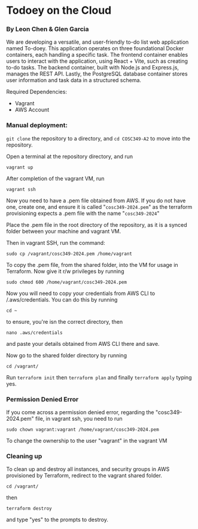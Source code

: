 # Todoey on the Cloud

### By Leon Chen & Glen Garcia


We are developing a versatile, and user-friendly to-do list web application named To-doey. This application operates on three foundational Docker containers, each handling a specific task. The frontend container enables users to interact with the application, using React + Vite, such as creating to-do tasks. The backend container, built with Node.js and Express.js, manages the REST API. Lastly, the PostgreSQL database container stores user information and task data in a structured schema.

Required Dependencies:

- Vagrant
- AWS Account

### Manual deployment:

`git clone` the repository to a directory, and `cd COSC349-A2` to move into the repository.



Open a terminal at the repository directory, and run 
```
vagrant up
```
After completion of the vagrant VM, run
```
vagrant ssh
```

Now you need to have a .pem file obtained from AWS. If you do not have one, create one, and ensure it is called "`cosc349-2024.pem`" as the terraform provisioning expects a .pem file with the name "`cosc349-2024`"

Place the .pem file in the root directory of the repository, as it is a synced folder between your machine and vagrant VM.

Then in vagrant SSH, run the command: 
```
sudo cp /vagrant/cosc349-2024.pem /home/vagrant
```
To copy the .pem file, from the shared folder, into the VM for usage in Terraform.
Now give it r/w privileges by running
```
sudo chmod 600 /home/vagrant/cosc349-2024.pem
```

Now you will need to copy your credentials from AWS CLI to /.aws/credentials. You can do this by running

```
cd ~
```
to ensure, you're isn the correct directory, then 

```
nano .aws/credentials
```
and paste your details obtained from AWS CLI there and save.






Now go to the shared folder directory by running

```
cd /vagrant/
```

Run `terraform init` then `terraform plan` and finally `terraform apply` typing yes.


### Permission Denied Error

If you come across a permission denied error, regarding the "cosc349-2024.pem" file, in vagrant ssh, you need to run 
```
sudo chown vagrant:vagrant /home/vagrant/cosc349-2024.pem
```

To change the ownership to the user "vagrant" in the vagrant VM

### Cleaning up

To clean up and destroy all instances, and security groups in AWS provisioned by Terraform, redirect to the vagrant shared folder.

```
cd /vagrant/
```
then
```
terraform destroy
```
and type "yes" to the prompts to destroy.